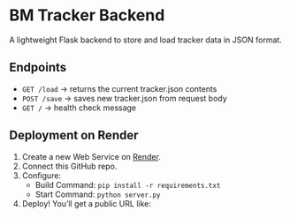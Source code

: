 # BM Tracker Backend

A lightweight Flask backend to store and load tracker data in JSON format.

## Endpoints

- `GET /load` → returns the current tracker.json contents
- `POST /save` → saves new tracker.json from request body
- `GET /` → health check message

## Deployment on Render

1. Create a new Web Service on [Render](https://render.com).
2. Connect this GitHub repo.
3. Configure:
   - Build Command: `pip install -r requirements.txt`
   - Start Command: `python server.py`
4. Deploy! You’ll get a public URL like:
